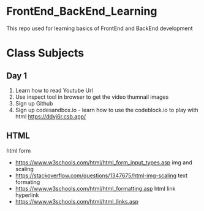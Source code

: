 # FrontEnd_BackEnd_Learning
This repo used for learning basics of FrontEnd and BackEnd development

# Class Subjects

## Day 1
1. Learn how to read Youtube Url
2. Use inspect tool in browser to get the video thumnail images
3. Sign up Github
4. Sign up codesandbox.io - learn how to use the codeblock.io to play with html
    https://ddvj6r.csb.app/

## HTML

html form
- https://www.w3schools.com/html/html_form_input_types.asp
img and scaling
- https://stackoverflow.com/questions/1347675/html-img-scaling
text formating
- https://www.w3schools.com/html/html_formatting.asp
html link hyperlink
- https://www.w3schools.com/html/html_links.asp
